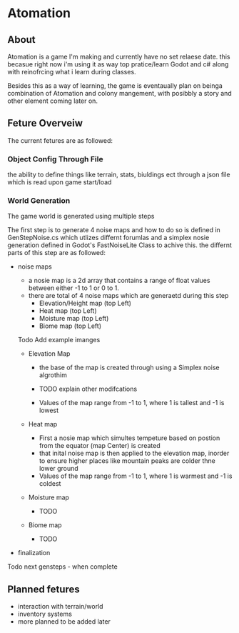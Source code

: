 # Atomation

## About
Atomation is a game I'm making and currently have no set relaese date. this becasue right now i'm using it
as way top pratice/learn Godot and c# along with reinofrcing what i learn during classes.

Besides this as a way of learning, the game is eventaually plan on beinga combination of Atomation and 
colony mangement, with posibbly a story and other element coming later on.

## Feture Overveiw
The current fetures are as followed:

### Object Config Through File
the ability to define things like terrain, stats, biuldings ect through a json file which is read 
upon game start/load

### World Generation
The game world is generated using multiple steps

The first step is to generate 4 noise maps and how to do so is defined in GenStepNoise.cs
which utlizes differnt forumlas and a simplex nosie generation defined in Godot's FastNoiseLite Class
to achive this. the differnt parts of this step are as followed:

* noise maps 
    * a nosie map is a 2d array that contains a range of float values between either -1 to 1
    or 0 to 1.
    * there are total of 4 noise maps which are generaetd during this step
        * Elevation/Height map (top Left)
        * Heat map (top Left)
        * Moisture map (top Left)
        * Biome map (top Left)

    Todo Add example imanges

    * Elevation Map
        * the base of the map is created through using a Simplex noise algrothim 
       
        * TODO explain other modifcations
        * Values of the map range from -1 to 1, where 1 is tallest and -1 is lowest

    * Heat map
        * First a nosie map which simultes tempeture based on postion from the equator (map Center) is created
        * that inital noise map is then applied to the elevation map, inorder to ensure higher places like mountain peaks 
        are colder thne lower ground
        * Values of the map range from -1 to 1, where 1 is warmest and -1 is coldest

    *  Moisture map  
        * TODO
        
    *  Biome map  
        * TODO
* finalization

Todo next gensteps - when complete

## Planned fetures
* interaction with terrain/world
* inventory systems
* more planned to be added later
